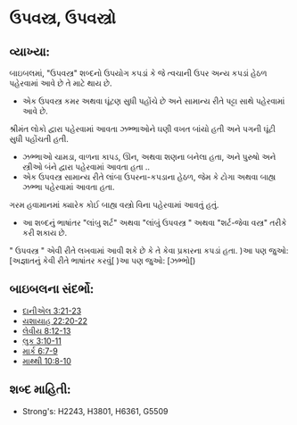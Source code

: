 # ઉપવસ્ત્ર, ઉપવસ્ત્રો 

## વ્યાખ્યા: 

બાઇબલમાં, "ઉપવસ્ત્ર" શબ્દનો ઉપયોગ કપડાં કે જે ત્વચાની ઉપર અન્ય કપડાં હેઠળ પહેરવામાં આવે છે તે માટે થાય છે.

* એક ઉપવસ્ત્ર કમર અથવા ઘૂંટણ સુધી પહોંચે છે અને સામાન્ય રીતે પટ્ટા સાથે પહેરવામાં આવે છે.

શ્રીમંત લોકો દ્વારા પહેરવામાં આવતા ઝભ્ભાઓને ઘણી વખત બાંયો હતી અને પગની ઘૂંટી સુધી પહોંચતી હતી.

* ઝભ્ભાઓ ચામડા, વાળના કાપડ, ઊન, અથવા શણના બનેલા હતા, અને પુરુષો અને સ્ત્રીઓ બંને દ્વારા પહેરવામાં આવતા હતા ..
* એક ઉપવસ્ત્ર સામાન્ય રીતે લાંબા ઉપરના-કપડાના હેઠળ, જેમ કે ટોગા અથવા બાહ્ય ઝભ્ભા પહેરવામાં આવતા હતા.

ગરમ હવામાનમાં ક્યારેક કોઈ બાહ્ય વસ્ત્રો વિના પહેરવામાં આવતું હતું.

* આ શબ્દનું ભાષાંતર "લાંબુ શર્ટ" અથવા "લાંબું ઉપવસ્ત્ર " અથવા "શર્ટ-જેવા વસ્ત્ર" તરીકે કરી શકાય છે.

" ઉપવસ્ત્ર " એવી રીતે લખવામાં આવી શકે છે કે તે કેવા પ્રકારના કપડાં હતા.
)આ પણ જુઓ: [અજ્ઞાતનું કેવી રીતે ભાષાંતર કરવું[
)આ પણ જુઓ: [ઝભ્ભો[)

## બાઇબલના સંદર્ભો: 

* [દાનીએલ 3:21-23](rc://gu/ta/man/translate/translate-unknown)
* [યશાયાહ 22:20-22](../other/robe.md)
* [લેવીય 8:12-13](rc://gu/tn/help/dan/03/21)
* [લુક 3:10-11](rc://gu/tn/help/isa/22/20)
* [માર્ક 6:7-9](rc://gu/tn/help/lev/08/12)
* [માથ્થી 10:8-10](rc://gu/tn/help/luk/03/10)

## શબ્દ માહિતી: 

* Strong's: H2243, H3801, H6361, G5509
